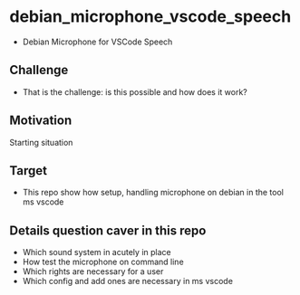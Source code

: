 # debian_microphone_vscode_speech
<!-- keep the format -->
- Debian Microphone for VSCode Speech
<!-- keep the format -->
## Challenge

- That is the challenge: is this possible and how does it work?

## Motivation

Starting situation

## Target

- This repo show how setup, handling  microphone on debian in the tool ms vscode

## Details question caver in this repo

- Which sound system in acutely in place
- How test the microphone on command line
- Which rights are necessary for a user
- Which config and add ones are necessary in ms vscode
